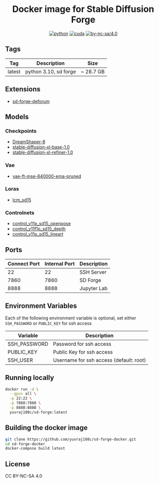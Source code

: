 <div align="center">

# Docker image for Stable Diffusion Forge

[![python](https://img.shields.io/badge/python-3.10-green)](https://www.python.org/downloads/)
[![cuda](https://img.shields.io/badge/cuda-12.4-green)](https://developer.nvidia.com/cuda-downloads)
[![by-nc-sa/4.0](https://img.shields.io/badge/license-CC--BY--NC--SA--4.0-lightgrey)](https://creativecommons.org/licenses/by-nc-sa/4.0/deed.en)
</div>

## Tags
| Tag    | Description           | Size      |
| ------ | --------------------- | --------- |
| latest | python 3.10, sd forge | ~ 28.7 GB |


## Extensions
- [sd-forge-deforum](https://github.com/deforum-art/sd-forge-deforum)

## Models
### Checkpoints
- [DreamShaper-8](https://huggingface.co/jzli/DreamShaper-8/tree/main)
- [stable-diffusion-xl-base-1.0](https://huggingface.co/stabilityai/stable-diffusion-xl-base-1.0/tree/main)
- [stable-diffusion-xl-refiner-1.0](https://huggingface.co/stabilityai/stable-diffusion-xl-refiner-1.0/tree/main)

### Vae
- [vae-ft-mse-840000-ema-pruned](https://huggingface.co/stabilityai/sd-vae-ft-mse-original/tree/main)

### Loras
- [lcm_sd15](https://huggingface.co/latent-consistency/lcm-lora-sdv1-5/tree/main)

### Controlnets
- [control_v11p_sd15_openpose](https://huggingface.co/lllyasviel/ControlNet-v1-1/tree/main)
- [control_v11f1p_sd15_depth](https://huggingface.co/lllyasviel/ControlNet-v1-1/tree/main)
- [control_v11p_sd15_lineart](https://huggingface.co/lllyasviel/ControlNet-v1-1/tree/main)

## Ports

| Connect Port | Internal Port | Description |
| ------------ | ------------- | ----------- |
| 22           | 22            | SSH Server  |
| 7860         | 7860          | SD Forge    |
| 8888         | 8888          | Jupyter Lab |

## Environment Variables

Each of the following environment variable is optional, set either `SSH_PASSWORD` or `PUBLIC_KEY` for ssh access

| Variable     | Description                             |
| ------------ | --------------------------------------- |
| SSH_PASSWORD | Password for ssh access                 |
| PUBLIC_KEY   | Public Key for ssh access               |
| SSH_USER     | Username for ssh access (default: root) |


## Running locally
```bash
docker run -d \
  --gpus all \
  -p 22:22 \
  -p 7860:7860 \
  -p 8888:8888 \
  yuvraj108c/sd-forge:latest
```

## Building the docker image
```bash
git clone https://github.com/yuvraj108c/sd-forge-docker.git
cd sd-forge-docker
docker-compose build latest
```

## License
CC BY-NC-SA 4.0